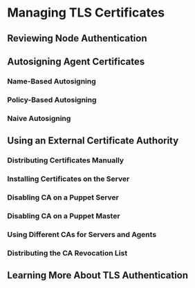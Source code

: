 # Managing TLS Certificates

## Reviewing Node Authentication

## Autosigning Agent Certificates

### Name-Based Autosigning

### Policy-Based Autosigning

### Naive Autosigning

## Using an External Certificate Authority

### Distributing Certificates Manually

### Installing Certificates on the Server

### Disabling CA on a Puppet Server

### Disabling CA on a Puppet Master

### Using Different CAs for Servers and Agents

### Distributing the CA Revocation List

## Learning More About TLS Authentication